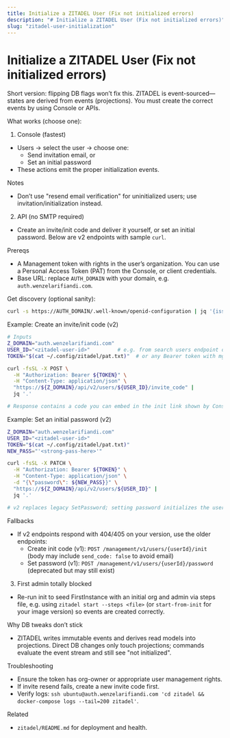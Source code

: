 ```yaml
---
title: Initialize a ZITADEL User (Fix not initialized errors)
description: "# Initialize a ZITADEL User (Fix not initialized errors)"
slug: "zitadel-user-initialization"
---
```




# Initialize a ZITADEL User (Fix not initialized errors)

Short version: flipping DB flags won’t fix this. ZITADEL is event-sourced—states are derived from events (projections). You must create the correct events by using Console or APIs.

What works (choose one):

1. Console (fastest)

- Users → select the user → choose one:
  - Send invitation email, or
  - Set an initial password
- These actions emit the proper initialization events.

Notes

- Don’t use "resend email verification" for uninitialized users; use invitation/initialization instead.

2. API (no SMTP required)

- Create an invite/init code and deliver it yourself, or set an initial password. Below are v2 endpoints with sample `curl`.

Prereqs

- A Management token with rights in the user’s organization. You can use a Personal Access Token (PAT) from the Console, or client credentials.
- Base URL: replace `AUTH_DOMAIN` with your domain, e.g. `auth.wenzelarifiandi.com`.

Get discovery (optional sanity):

```bash
curl -s https://AUTH_DOMAIN/.well-known/openid-configuration | jq '{issuer, token_endpoint}'
```

Example: Create an invite/init code (v2)

```bash
# Inputs
Z_DOMAIN="auth.wenzelarifiandi.com"
USER_ID="<zitadel-user-id>"         # e.g. from search users endpoint or Console URL
TOKEN="$(cat ~/.config/zitadel/pat.txt)"  # or any Bearer token with mgmt rights

curl -fsSL -X POST \
  -H "Authorization: Bearer ${TOKEN}" \
  -H "Content-Type: application/json" \
  "https://${Z_DOMAIN}/api/v2/users/${USER_ID}/invite_code" |
  jq '.'

# Response contains a code you can embed in the init link shown by Console, or share directly.
```

Example: Set an initial password (v2)

```bash
Z_DOMAIN="auth.wenzelarifiandi.com"
USER_ID="<zitadel-user-id>"
TOKEN="$(cat ~/.config/zitadel/pat.txt)"
NEW_PASS="'<strong-pass-here>'"

curl -fsSL -X PATCH \
  -H "Authorization: Bearer ${TOKEN}" \
  -H "Content-Type: application/json" \
  -d "{\"password\": ${NEW_PASS}}" \
  "https://${Z_DOMAIN}/api/v2/users/${USER_ID}" |
  jq '.'

# v2 replaces legacy SetPassword; setting password initializes the user.
```

Fallbacks

- If v2 endpoints respond with 404/405 on your version, use the older endpoints:
  - Create init code (v1): `POST /management/v1/users/{userId}/init` (body may include `send_code: false` to avoid email)
  - Set password (v1): `POST /management/v1/users/{userId}/password` (deprecated but may still exist)

3. First admin totally blocked

- Re-run init to seed FirstInstance with an initial org and admin via steps file, e.g. using `zitadel start --steps <file>` (or `start-from-init` for your image version) so events are created correctly.

Why DB tweaks don’t stick

- ZITADEL writes immutable events and derives read models into projections. Direct DB changes only touch projections; commands evaluate the event stream and still see "not initialized".

Troubleshooting

- Ensure the token has org-owner or appropriate user management rights.
- If invite resend fails, create a new invite code first.
- Verify logs: `ssh ubuntu@auth.wenzelarifiandi.com 'cd zitadel && docker-compose logs --tail=200 zitadel'`.

Related

- `zitadel/README.md` for deployment and health.
